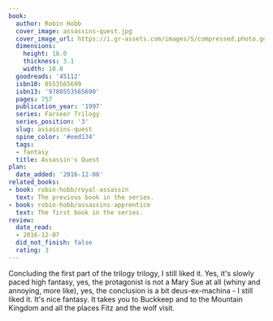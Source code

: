 ```yaml
---
book:
  author: Robin Hobb
  cover_image: assassins-quest.jpg
  cover_image_url: https://i.gr-assets.com/images/S/compressed.photo.goodreads.com/books/1399584431l/45112._SY160_.jpg
  dimensions:
    height: 18.0
    thickness: 3.1
    width: 10.8
  goodreads: '45112'
  isbn10: 0553565699
  isbn13: '9780553565690'
  pages: 757
  publication_year: '1997'
  series: Farseer Trilogy
  series_position: '3'
  slug: assassins-quest
  spine_color: '#eed134'
  tags:
  - fantasy
  title: Assassin's Quest
plan:
  date_added: '2016-12-08'
related_books:
- book: robin-hobb/royal-assassin
  text: The previous book in the series.
- book: robin-hobb/assassins-apprentice
  text: The first book in the series.
review:
  date_read:
  - 2016-12-07
  did_not_finish: false
  rating: 3
---
```


Concluding the first part of the trilogy trilogy, I still liked it. Yes, it's slowly paced high fantasy, yes, the protagonist is not a Mary Sue at all (whiny and annoying, more like), yes, the conclusion is a bit deus-ex-machina - I still liked it. It's nice fantasy. It takes you to Buckkeep and to the Mountain Kingdom and all the places Fitz and the wolf visit.
